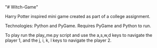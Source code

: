 "# Witch-Game" 

Harry Potter inspired mini game created as part of a college assignment.

Technologies: Python and PyGame.
Requires PyGame and Python to run.

To play run the play_me.py script and use the a,s,w,d keys to navigate the player 1, 
and the j, i, k, l keys to navigate the player 2.
